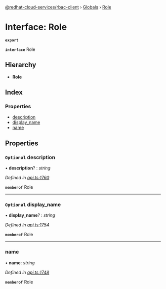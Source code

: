 [@redhat-cloud-services/rbac-client](../README.md) › [Globals](../globals.md) › [Role](role.md)

# Interface: Role

**`export`** 

**`interface`** Role

## Hierarchy

* **Role**

## Index

### Properties

* [description](role.md#optional-description)
* [display_name](role.md#optional-display_name)
* [name](role.md#name)

## Properties

### `Optional` description

• **description**? : *string*

*Defined in [api.ts:1760](https://github.com/RedHatInsights/javascript-clients.gi/blob/master/packages/rbac/api.ts#L1760)*

**`memberof`** Role

___

### `Optional` display_name

• **display_name**? : *string*

*Defined in [api.ts:1754](https://github.com/RedHatInsights/javascript-clients.gi/blob/master/packages/rbac/api.ts#L1754)*

**`memberof`** Role

___

###  name

• **name**: *string*

*Defined in [api.ts:1748](https://github.com/RedHatInsights/javascript-clients.gi/blob/master/packages/rbac/api.ts#L1748)*

**`memberof`** Role
